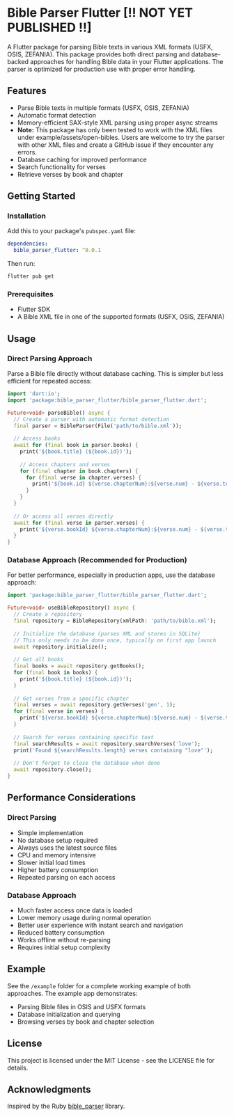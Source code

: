 # Bible Parser Flutter [!! NOT YET PUBLISHED !!]

A Flutter package for parsing Bible texts in various XML formats (USFX, OSIS, ZEFANIA). This package provides both direct parsing and database-backed approaches for handling Bible data in your Flutter applications. The parser is optimized for production use with proper error handling.

## Features

- Parse Bible texts in multiple formats (USFX, OSIS, ZEFANIA)
- Automatic format detection
- Memory-efficient SAX-style XML parsing using proper async streams
- **Note:** This package has only been tested to work with the XML files under example/assets/open-bibles. Users are welcome to try the parser with other XML files and create a GitHub issue if they encounter any errors.
- Database caching for improved performance
- Search functionality for verses
- Retrieve verses by book and chapter

## Getting Started

### Installation

Add this to your package's `pubspec.yaml` file:

```yaml
dependencies:
  bible_parser_flutter: ^0.0.1
```

Then run:

```bash
flutter pub get
```

### Prerequisites

- Flutter SDK
- A Bible XML file in one of the supported formats (USFX, OSIS, ZEFANIA)

## Usage

### Direct Parsing Approach

Parse a Bible file directly without database caching. This is simpler but less efficient for repeated access:

```dart
import 'dart:io';
import 'package:bible_parser_flutter/bible_parser_flutter.dart';

Future<void> parseBible() async {
  // Create a parser with automatic format detection
  final parser = BibleParser(File('path/to/bible.xml'));
  
  // Access books
  await for (final book in parser.books) {
    print('${book.title} (${book.id})');
    
    // Access chapters and verses
    for (final chapter in book.chapters) {
      for (final verse in chapter.verses) {
        print('${book.id} ${verse.chapterNum}:${verse.num} - ${verse.text}');
      }
    }
  }
  
  // Or access all verses directly
  await for (final verse in parser.verses) {
    print('${verse.bookId} ${verse.chapterNum}:${verse.num} - ${verse.text}');
  }
}
```

### Database Approach (Recommended for Production)

For better performance, especially in production apps, use the database approach:

```dart
import 'package:bible_parser_flutter/bible_parser_flutter.dart';

Future<void> useBibleRepository() async {
  // Create a repository
  final repository = BibleRepository(xmlPath: 'path/to/bible.xml');
  
  // Initialize the database (parses XML and stores in SQLite)
  // This only needs to be done once, typically on first app launch
  await repository.initialize();
  
  // Get all books
  final books = await repository.getBooks();
  for (final book in books) {
    print('${book.title} (${book.id})');
  }
  
  // Get verses from a specific chapter
  final verses = await repository.getVerses('gen', 1);
  for (final verse in verses) {
    print('${verse.bookId} ${verse.chapterNum}:${verse.num} - ${verse.text}');
  }
  
  // Search for verses containing specific text
  final searchResults = await repository.searchVerses('love');
  print('Found ${searchResults.length} verses containing "love"');
  
  // Don't forget to close the database when done
  await repository.close();
}
```

## Performance Considerations

### Direct Parsing

- Simple implementation
- No database setup required
- Always uses the latest source files
- CPU and memory intensive
- Slower initial load times
- Higher battery consumption
- Repeated parsing on each access

### Database Approach

- Much faster access once data is loaded
- Lower memory usage during normal operation
- Better user experience with instant search and navigation
- Reduced battery consumption
- Works offline without re-parsing
- Requires initial setup complexity

## Example

See the `/example` folder for a complete working example of both approaches. The example app demonstrates:

- Parsing Bible files in OSIS and USFX formats
- Database initialization and querying
- Browsing verses by book and chapter selection

## License

This project is licensed under the MIT License - see the LICENSE file for details.

## Acknowledgments

Inspired by the Ruby [bible_parser](https://github.com/seven1m/bible_parser) library.
